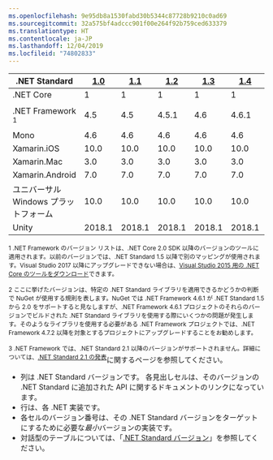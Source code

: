 ```yaml
---
ms.openlocfilehash: 9e95db8a1530fabd30b5344c87728b9210c0ad69
ms.sourcegitcommit: 32a575bf4adccc901f00e264f92b759ced633379
ms.translationtype: HT
ms.contentlocale: ja-JP
ms.lasthandoff: 12/04/2019
ms.locfileid: "74802833"
---
```

| .NET Standard              | [1.0]  | [1.1]  | [1.2] | [1.3] | [1.4] | [1.5]              | [1.6]              | [2.0]               | [2.1] |
|----------------------------|--------|--------|-------|-------|-------|--------------------|--------------------|---------------------|---------------------
| .NET Core                  | 1    | 1    | 1   | 1   | 1   | 1                | 1                | 2.0                 | 3.0 |
| .NET Framework <sup>1</sup>| 4.5    | 4.5    | 4.5.1 | 4.6   | 4.6.1 | 4.6.1 <sup>2</sup> | 4.6.1 <sup>2</sup> | 4.6.1 <sup>2</sup>  | 該当なし<sup>3</sup> |
| Mono                       | 4.6    | 4.6    | 4.6   | 4.6   | 4.6   | 4.6                | 4.6                | 5.4                 | 6.4 |
| Xamarin.iOS                | 10.0   | 10.0   | 10.0  | 10.0  | 10.0  | 10.0               | 10.0               | 10.14               | 12.16 |
| Xamarin.Mac                | 3.0    | 3.0    | 3.0   | 3.0   | 3.0   | 3.0                | 3.0                | 3.8                 | 5.16 |
| Xamarin.Android            | 7.0    | 7.0    | 7.0   | 7.0   | 7.0   | 7.0                | 7.0                | 8.0                 | 10.0 |
| ユニバーサル Windows プラットフォーム | 10.0   | 10.0   | 10.0  | 10.0  | 10.0  | 10.0.16299         | 10.0.16299         | 10.0.16299          | TBD |
| Unity                      | 2018.1 | 2018.1 | 2018.1| 2018.1| 2018.1| 2018.1             |  2018.1            | 2018.1              | TBD |

<sup>1 .NET Framework のバージョン リストは、.NET Core 2.0 SDK 以降のバージョンのツールに適用されます。以前のバージョンでは、.NET Standard 1.5 以降で別のマッピングが使用されます。Visual Studio 2017 以降にアップグレードできない場合は、[Visual Studio 2015 用の .NET Core のツールをダウンロード](https://github.com/dotnet/core/blob/master/release-notes/download-archive.md)できます。</sup>

<sup>2 ここに挙げたバージョンは、特定の .NET Standard ライブラリを適用できるかどうかの判断で NuGet が使用する規則を表します。NuGet では .NET Framework 4.6.1 が .NET Standard 1.5 から 2.0 をサポートすると見なしますが、.NET Framework 4.6.1 プロジェクトのそれらのバージョンでビルドされた .NET Standard ライブラリを使用する際にいくつかの問題が発生します。そのようなライブラリを使用する必要がある .NET Framework プロジェクトでは、.NET Framework 4.7.2 以降を対象とするプロジェクトにアップグレードすることをお勧めします。</sup>

<sup>3 .NET Framework では、.NET Standard 2.1 以降のバージョンがサポートされません。詳細については、[.NET Standard 2.1 の発表](https://devblogs.microsoft.com/dotnet/announcing-net-standard-2-1/)</sup>に関するページを参照してください。

- 列は .NET Standard バージョンです。 各見出しセルは、そのバージョンの .NET Standard に追加された API に関するドキュメントのリンクになっています。
- 行は、各 .NET 実装です。
- 各セルのバージョン番号は、その .NET Standard バージョンをターゲットにするために必要な*最小*バージョンの実装です。
- 対話型のテーブルについては、「[.NET Standard バージョン](https://dotnet.microsoft.com/platform/dotnet-standard#versions)」を参照してください。

[1.0]: https://github.com/dotnet/standard/blob/master/docs/versions/netstandard1.0.md
[1.1]: https://github.com/dotnet/standard/blob/master/docs/versions/netstandard1.1.md
[1.2]: https://github.com/dotnet/standard/blob/master/docs/versions/netstandard1.2.md
[1.3]: https://github.com/dotnet/standard/blob/master/docs/versions/netstandard1.3.md
[1.4]: https://github.com/dotnet/standard/blob/master/docs/versions/netstandard1.4.md
[1.5]: https://github.com/dotnet/standard/blob/master/docs/versions/netstandard1.5.md
[1.6]: https://github.com/dotnet/standard/blob/master/docs/versions/netstandard1.6.md
[2.0]: https://github.com/dotnet/standard/blob/master/docs/versions/netstandard2.0.md
[2.1]: https://github.com/dotnet/standard/blob/master/docs/versions/netstandard2.1.md
